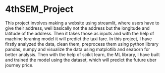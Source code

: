 # 4thSEM_Project
This project involves making a website using streamlit, where users have to give their address, well basically not the address but the longitude and latitude of the address.
Then it takes those as inputs and with the help of machine leraning model it will predict the taxi fare.
In this project, I have firstly analyzed the data, clean them, preprocess them using python library
pandas, numpy and visualize the data using matplotlib and seaborn for better analysis.
Then with the help of scikit learn, the ML library, I have built and trained the model using the dataset, which will predict the future uber journey price.
